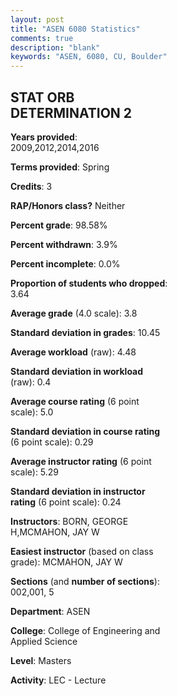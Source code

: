 ```yaml
---
layout: post
title: "ASEN 6080 Statistics"
comments: true
description: "blank"
keywords: "ASEN, 6080, CU, Boulder"
--- 
```

<head>
<script src="https://ajax.googleapis.com/ajax/libs/jquery/2.1.3/jquery.min.js"></script>
<script src="https://dl.dropboxusercontent.com/s/pc42nxpaw1ea4o9/highcharts.js?dl=0"></script>
<!-- <script src="../assets/js/highcharts.js"></script> -->
<style type="text/css">@font-face {
	font-family: "Bebas Neue";
	src: url(https://www.filehosting.org/file/details/544349/BebasNeue%20Regular.otf) format("opentype");
	}
	h1.Bebas { 
		font-family: "Bebas Neue", Verdana, Tahoma;
	}
</style>
</head>
<body>
	<div id="container" style="float: right; width: 45%; height: 88%; margin-left: 2.5%; margin-right: 2.5%;"></div>
	<script language="JavaScript">
		$(document).ready(function() {
		var chart = {type: 'column'};
		var title = {text: 'Grade Distribution'};
		var xAxis = {categories: ['A','B','C','D','F'],crosshair: true};
		var yAxis = {min: 0,title: {text: 'Percentage'}};
		var tooltip = {headerFormat: '<center><b><span style="font-size:20px">{point.key}</span></b></center>',
		               pointFormat: '<td style="padding:0"><b>{point.y:.1f}%</b></td>',
		               footerFormat: '</table>',shared: true,useHTML: true};
		var plotOptions = {column: {pointPadding: 0.0,borderWidth: 0}};  
		var credits = {enabled: false};var series= [{name: 'Percent',data: [88.46,9.62,0.0,0.0,1.92,]}];
		var json = {};
		json.chart = chart;
		json.title = title;
		json.tooltip = tooltip;
		json.xAxis = xAxis;
		json.yAxis = yAxis;  
		json.series = series;
		json.plotOptions = plotOptions;  
		json.credits = credits;
		$('#container').highcharts(json);
	});
	</script>
</body>
			   
## STAT ORB DETERMINATION 2

**Years provided**: 2009,2012,2014,2016

**Terms provided**: Spring

**Credits**: 3

**RAP/Honors class?** Neither

**Percent grade**: 98.58%

**Percent withdrawn**: 3.9%

**Percent incomplete**: 0.0%

**Proportion of students who dropped**: 3.64

**Average grade** (4.0 scale): 3.8

**Standard deviation in grades**: 10.45

**Average workload** (raw): 4.48

**Standard deviation in workload** (raw): 0.4

**Average course rating** (6 point scale): 5.0

**Standard deviation in course rating** (6 point scale): 0.29

**Average instructor rating** (6 point scale): 5.29

**Standard deviation in instructor rating** (6 point scale): 0.24

**Instructors**: BORN, GEORGE H,MCMAHON, JAY W

**Easiest instructor** (based on class grade): MCMAHON, JAY W

**Sections** (and **number of sections**): 002,001, 5

**Department**: ASEN

**College**: College of Engineering and Applied Science

**Level**: Masters

**Activity**: LEC - Lecture